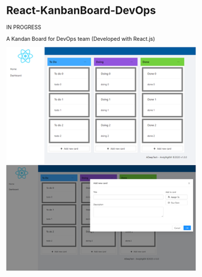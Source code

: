 # React-KanbanBoard-DevOps

IN PROGRESS

A Kandan Board for DevOps team (Developed with React.js)

![Kanban Board](https://github.com/ADeepTech/React-KanbanBoard-DevOps/raw/master/Docs/Images/Board.png)
![Kanban Card](https://github.com/ADeepTech/React-KanbanBoard-DevOps/raw/master/Docs/Images/Card.png)
